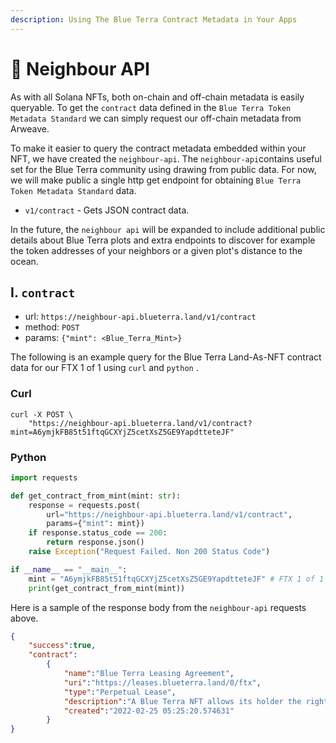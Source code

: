 ```yaml
---
description: Using The Blue Terra Contract Metadata in Your Apps
---
```


# 🦾 Neighbour API

As with all Solana NFTs, both on-chain and off-chain metadata is easily queryable. To get the `contract` data defined in the `Blue Terra Token Metadata Standard` we can simply request our off-chain metadata from Arweave.&#x20;

To make it easier to query the contract metadata embedded within your NFT, we have created   the `neighbour-api`. The `neighbour-api`contains useful set for the Blue Terra community using drawing from public data. For now, we will make public a single http get endpoint for obtaining `Blue Terra Token Metadata Standard` data.

* `v1/contract` - Gets JSON contract data.

In the future, the `neighbour api` will be expanded to include additional public details about Blue Terra plots and extra endpoints to discover for example the token addresses of your neighbors or a given plot's distance to the ocean.

## I. `contract`

* url: `https://neighbour-api.blueterra.land/v1/contract`
* method: `POST`
* params: `{"mint": <Blue_Terra_Mint>}`

The following is an example query for the Blue Terra Land-As-NFT contract data for our FTX 1 of 1 using `curl` and `python` .

### Curl

```
curl -X POST \
    "https://neighbour-api.blueterra.land/v1/contract?mint=A6ymjkFB85t51ftqGCXYjZ5cetXsZ5GE9YapdtteteJF"
```

### Python

```python
import requests

def get_contract_from_mint(mint: str):
    response = requests.post(
        url="https://neighbour-api.blueterra.land/v1/contract",
        params={"mint": mint})
    if response.status_code == 200:
        return response.json()
    raise Exception("Request Failed. Non 200 Status Code")

if __name__ == "__main__":
    mint = "A6ymjkFB85t51ftqGCXYjZ5cetXsZ5GE9YapdtteteJF" # FTX 1 of 1 Token
    print(get_contract_from_mint(mint))
```

Here is a sample of the response body from the `neighbour-api` requests above.&#x20;

```json
{
    "success":true,
    "contract":
        {
            "name":"Blue Terra Leasing Agreement",
            "uri":"https://leases.blueterra.land/0/ftx",
            "type":"Perpetual Lease",
            "description":"A Blue Terra NFT allows its holder the right to claim the Blue Terra plot of land specified in the uri field.",
            "created":"2022-02-25 05:25:20.574631"
        }
}
```

